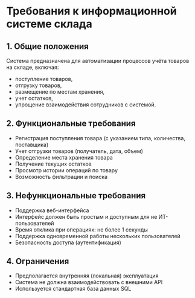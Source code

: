 # Требования к информационной системе склада

## 1. Общие положения

Система предназначена для автоматизации процессов учёта товаров на складе, включая:
- поступление товаров,
- отгрузку товаров,
- размещение по местам хранения,
- учет остатков,
- упрощение взаимодействия сотрудников с системой.

## 2. Функциональные требования

- Регистрация поступления товара (с указанием типа, количества, поставщика)
- Учет отгрузки товаров (получатель, дата, объем)
- Определение места хранения товара
- Получение текущих остатков
- Просмотр истории операций по товару
- Возможность фильтрации и поиска

## 3. Нефункциональные требования

- Поддержка веб-интерфейса
- Интерфейс должен быть простым и доступным для не ИТ-пользователей
- Время отклика при операциях: не более 1 секунды
- Поддержка одновременной работы нескольких пользователей
- Безопасность доступа (аутентификация)

## 4. Ограничения

- Предполагается внутренняя (локальная) эксплуатация
- Система не должна взаимодействовать с внешними API
- Используется стандартная база данных SQL


